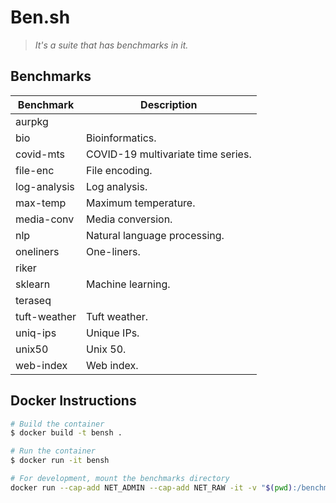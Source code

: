 # Ben.sh

> _It's a suite that has benchmarks in it._

## Benchmarks

| Benchmark    | Description                                             |
| ---------    | -----------                                             |
| aurpkg       |                                                         |
| bio          | Bioinformatics.                                         |
| covid-mts    | COVID-19 multivariate time series.                      |
| file-enc     | File encoding.                                          |
| log-analysis | Log analysis.                                           |
| max-temp     | Maximum temperature.                                    |
| media-conv   | Media conversion.                                       |
| nlp          | Natural language processing.                            |
| oneliners    | One-liners.                                             |
| riker        |                                                         |
| sklearn      | Machine learning.                                       |
| teraseq      |                                                         |
| tuft-weather | Tuft weather.                                           |
| uniq-ips     | Unique IPs.                                             |
| unix50       | Unix 50.                                                |
| web-index    | Web index.                                              |

## Docker Instructions

```sh
# Build the container
$ docker build -t bensh .

# Run the container
$ docker run -it bensh

# For development, mount the benchmarks directory
docker run --cap-add NET_ADMIN --cap-add NET_RAW -it -v "$(pwd):/benchmarks" bensh
```
